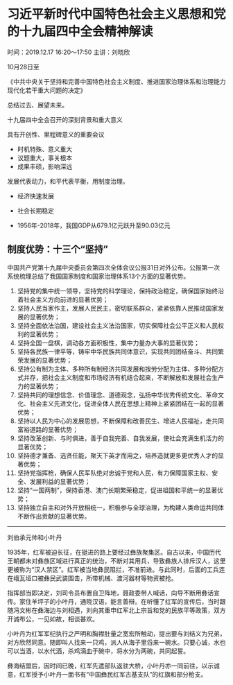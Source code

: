 # 习近平新时代中国特色社会主义思想和党的十九届四中全会精神解读

时间：2019.12.17 16:20～17:50
主讲：刘晓欣


10月28日至

《中共中央关于坚持和完善中国特色社会主义制度、推进国家治理体系和治理能力现代化若干重大问题的决定》

总结过去、展望未来。

十九届四中全会召开的深刻背景和重大意义

具有开创性、里程碑意义的重要会议

- 时机特殊、意义重大
- 议题重大，事关根本
- 成果丰硕，影响深远


发展代表动力，和平代表平衡，用制度治理。

- 经济快速发展
- 社会长期稳定

- 1956年-2018年，我国GDP从679.1亿元跃升至90.03亿元

## 制度优势：十三个“坚持”

中国共产党第十九届中央委员会第四次全体会议公报31日对外公布。公报第一次系统梳理总结了我国国家制度和国家治理体系13个方面的显著优势。

1. 坚持党的集中统一领导，坚持党的科学理论，保持政治稳定，确保国家始终沿着社会主义方向前进的显著优势；
2. 坚持人民当家作主，发展人民民主，密切联系群众，紧紧依靠人民推动国家发展的显著优势；
3. 坚持全面依法治国，建设社会主义法治国家，切实保障社会公平正义和人民权利的显著优势；
4. 坚持全国一盘棋，调动各方面积极性，集中力量办大事的显著优势；
5. 坚持各民族一律平等，铸牢中华民族共同体意识，实现共同团结奋斗、共同繁荣发展的显著优势；
6. 坚持公有制为主体、多种所有制经济共同发展和按劳分配为主体、多种分配方式并存，把社会主义制度和市场经济有机结合起来，不断解放和发展社会生产力的显著优势；
7. 坚持共同的理想信念、价值理念、道德观念，弘扬中华优秀传统文化、革命文化、社会主义先进文化，促进全体人民在思想上精神上紧紧团结在一起的显著优势；
8. 坚持以人民为中心的发展思想，不断保障和改善民生、增进人民福祉，走共同富裕道路的显著优势；
9. 坚持改革创新、与时俱进，善于自我完善、自我发展，使社会充满生机活力的显著优势；
10. 坚持德才兼备、选贤任能，聚天下英才而用之，培养造就更多更优秀人才的显著优势；
11. 坚持党指挥枪，确保人民军队绝对忠诚于党和人民，有力保障国家主权、安全、发展利益的显著优势；
12. 坚持“一国两制”，保持香港、澳门长期繁荣稳定，促进祖国和平统一的显著优势；
13. 坚持独立自主和对外开放相统一，积极参与全球治理，为构建人类命运共同体不断作出贡献的显著优势。

---

刘伯承元帅和小叶丹

1935年，红军被迫长征，在挺进的路上要经过彝族聚集区。自古以来，中国历代王朝都未对彝族区域进行真正的统治，不断对其用兵，导致彝族人排斥汉人，这里更被称为“汉人禁区”。红军被当地彝民阻拦，不准前进。与此同时，后面的工兵连在峨瓦垭口被彝民武装围击，所带机械、渡河器材等物资被抢。

指挥部当即决定，刘司令员布置自卫阵地，聂政委带人喊话，向导不断用彝话宣传。家住羊坪子的小叶丹，通晓汉语，能言善辩。在听懂了红军的宣传后，当时跟随冯文彬在彝海边与刘相遇，刘向其重申红军北上宗旨和党的民族平等政策，双方开诚布公，一见如故，相谈甚欢。

小叶丹为红军军纪执行之严明和胸襟肚量之宽宏所触动，提出要与刘结义为兄弟，对方欣然同意。随即叫人找来一只鸡，派人从海子里舀来一碗水。只要心诚，水也可以当酒，以水代酒，杀鸡滴血于碗中，将水分为两碗，共同起誓。

彝海结盟后，因时间已晚，红军先遣部队返驻大桥，小叶丹亦一同前往，以示诚意，红军授予小叶丹一面书有“中国彝民红军古基支队”的红旗和部分枪支。